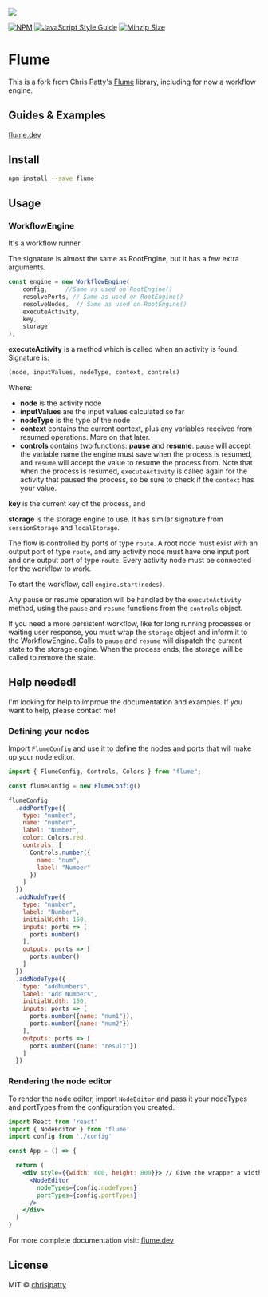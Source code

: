 ![](https://raw.githubusercontent.com/chrisjpatty/flume/master/logo.png?token=ADRZXI4TFKM3FXBEBQHQURK6QIJ6Q)

[![NPM](https://img.shields.io/npm/v/flume.svg)](https://www.npmjs.com/package/flume) [![JavaScript Style Guide](https://img.shields.io/badge/code_style-standard-brightgreen.svg)](https://standardjs.com) [![Minzip Size](https://badgen.net/bundlephobia/minzip/flume)](https://bundlephobia.com/result?p=flume)

# Flume

This is a fork from Chris Patty's [Flume](https://flume.dev) library, including for now a workflow engine.

## Guides & Examples

[flume.dev](https://flume.dev)

## Install

```bash
npm install --save flume
```

## Usage

### WorkflowEngine

It's a workflow runner.

The signature is almost the same as RootEngine, but it has a few extra arguments.

```jsx
const engine = new WorkflowEngine(
    config,     //Same as used on RootEngine()
    resolvePorts, // Same as used on RootEngine()
    resolveNodes,  // Same as used on RootEngine()
    executeActivity,
    key,
    storage
);
```

**executeActivity** is a method which is called when an activity is found. Signature is:

```jsx
(node, inputValues, nodeType, context, controls)
```
Where:
- **node** is the activity node
- **inputValues** are the input values calculated so far
- **nodeType** is the type of the node
- **context** contains the current context, plus any variables received from resumed operations. More on that later.
- **controls** contains two functions: **pause** and **resume**. `pause` will accept the variable name the engine must save when the process is resumed, and `resume` will accept the value to resume the process from. Note that when the process is resumed, `executeActivity` is called again for the activity that paused the process, so be sure to check if the `context` has your value.

**key** is the current key of the process, and

**storage** is the storage engine to use. It has similar signature from `sessionStorage` and `localStorage`.

The flow is controlled by ports of type `route`. A root node must exist with an output port of type `route`, and any activity node must have one input port and one output port of type `route`. Every activity node must be connected for the workflow to work.

To start the workflow, call `engine.start(nodes)`.

Any pause or resume operation will be handled by the `executeActivity` method, using the `pause` and `resume` functions from the `controls` object.

If you need a more persistent workflow, like for long running processes or waiting user response, you must wrap the `storage` object and inform it to the WorkflowEngine. Calls to `pause` and `resume` will dispatch the current state to the storage engine. When the process ends, the storage will be called to remove the state.

## Help needed!

I'm looking for help to improve the documentation and examples. If you want to help, please contact me!

### Defining your nodes

Import `FlumeConfig` and use it to define the nodes and ports that will make up your node editor.

```jsx
import { FlumeConfig, Controls, Colors } from "flume";

const flumeConfig = new FlumeConfig()

flumeConfig
  .addPortType({
    type: "number",
    name: "number",
    label: "Number",
    color: Colors.red,
    controls: [
      Controls.number({
        name: "num",
        label: "Number"
      })
    ]
  })
  .addNodeType({
    type: "number",
    label: "Number",
    initialWidth: 150,
    inputs: ports => [
      ports.number()
    ],
    outputs: ports => [
      ports.number()
    ]
  })
  .addNodeType({
    type: "addNumbers",
    label: "Add Numbers",
    initialWidth: 150,
    inputs: ports => [
      ports.number({name: "num1"}),
      ports.number({name: "num2"})
    ],
    outputs: ports => [
      ports.number({name: "result"})
    ]
  })
```

### Rendering the node editor

To render the node editor, import `NodeEditor` and pass it your nodeTypes and portTypes from the configuration you created.

```jsx
import React from 'react'
import { NodeEditor } from 'flume'
import config from './config'

const App = () => {

  return (
    <div style={{width: 600, height: 800}}> // Give the wrapper a width & height
      <NodeEditor
        nodeTypes={config.nodeTypes}
        portTypes={config.portTypes}
      />
    </div>
  )
}
```

For more complete documentation visit: [flume.dev](https://flume.dev)

## License

MIT © [chrisjpatty](https://github.com/chrisjpatty)

